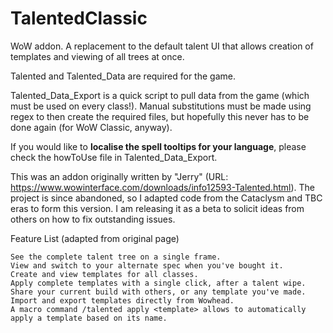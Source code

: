 # TalentedClassic
WoW addon. A replacement to the default talent UI that allows creation of templates and viewing of all trees at once.

Talented and Talented_Data are required for the game.

Talented_Data_Export is a quick script to pull data from the game (which must be used on every class!).
Manual substitutions must be made using regex to then create the required files, but hopefully this never has to be done again (for WoW Classic, anyway).

If you would like to **localise the spell tooltips for your language**, please check the howToUse file in Talented_Data_Export.

This was an addon originally written by "Jerry" (URL: https://www.wowinterface.com/downloads/info12593-Talented.html). The project is since abandoned, so I adapted code from the Cataclysm and TBC eras to form this version. I am releasing it as a beta to solicit ideas from others on how to fix outstanding issues.

Feature List (adapted from original page)

    See the complete talent tree on a single frame.
    View and switch to your alternate spec when you've bought it.
    Create and view templates for all classes.
    Apply complete templates with a single click, after a talent wipe.
    Share your current build with others, or any template you've made.
    Import and export templates directly from Wowhead.
    A macro command /talented apply <template> allows to automatically apply a template based on its name.
